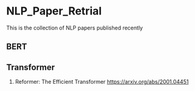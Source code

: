 # NLP_Paper_Retrial
This is the collection of NLP papers published recently

## BERT
  


## Transformer
  1. Reformer: The Efficient Transformer https://arxiv.org/abs/2001.04451
